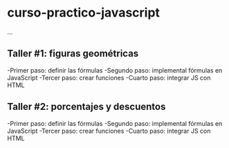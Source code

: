# curso-practico-javascript

...

## Taller #1: figuras geométricas

-Primer paso: definir las fórmulas
-Segundo paso: implemental fórmulas en JavaScript
-Tercer paso: crear funciones
-Cuarto paso: integrar JS con HTML

## Taller #2: porcentajes y descuentos

-Primer paso: definir las fórmulas
-Segundo paso: implemental fórmulas en JavaScript
-Tercer paso: crear funciones
-Cuarto paso: integrar JS con HTML